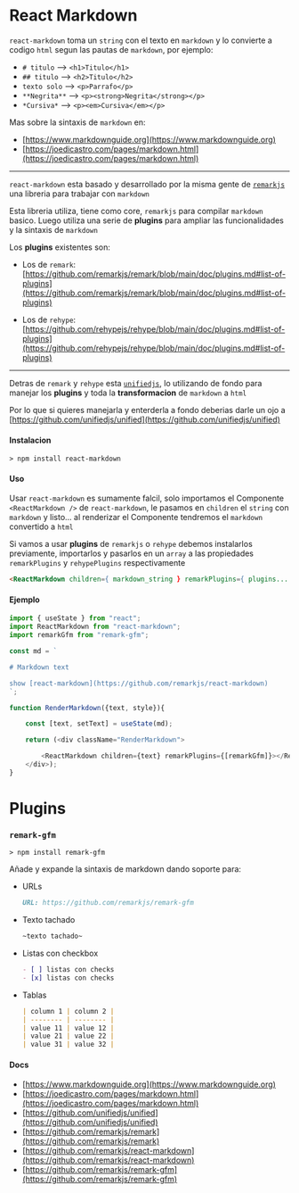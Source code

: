 # React Markdown

`react-markdown` toma un `string` con el texto en `markdown` y lo convierte a codigo `html` segun las pautas de `markdown`, por ejemplo:

- `# titulo` --> `<h1>Titulo</h1>`
- `## titulo` --> `<h2>Titulo</h2>`
- `texto solo` --> `<p>Parrafo</p>`
- `**Negrita**` --> `<p><strong>Negrita</strong></p>`
- `*Cursiva*` --> `<p><em>Cursiva</em></p>`

Mas sobre la sintaxis de `markdown` en: 
- [https://www.markdownguide.org](https://www.markdownguide.org)
- [https://joedicastro.com/pages/markdown.html](https://joedicastro.com/pages/markdown.html)

---

`react-markdown` esta basado y desarrollado por la misma gente de [`remarkjs`](https://remark.js.org/) una libreria para trabajar con `markdown`

Esta libreria utiliza, tiene como core, `remarkjs` para compilar `markdown` basico. Luego utiliza una serie de **plugins** para ampliar las funcionalidades y la sintaxis de `markdown`

Los **plugins** existentes son: 

- Los de `remark`: [https://github.com/remarkjs/remark/blob/main/doc/plugins.md#list-of-plugins](https://github.com/remarkjs/remark/blob/main/doc/plugins.md#list-of-plugins)

- Los de `rehype`: [https://github.com/rehypejs/rehype/blob/main/doc/plugins.md#list-of-plugins](https://github.com/rehypejs/rehype/blob/main/doc/plugins.md#list-of-plugins)

---

Detras de `remark` y `rehype` esta [`unifiedjs`](https://unifiedjs.com/), lo utilizando de fondo para manejar los **plugins** y toda la **transformacion** de `markdown` a `html` 

Por lo que si quieres manejarla y enterderla a fondo deberias darle un ojo a [https://github.com/unifiedjs/unified](https://github.com/unifiedjs/unified)

#### Instalacion

```console
> npm install react-markdown
```
#### Uso

Usar `react-markdown` es sumamente falcil, solo importamos el Componente `<ReactMarkdown />` de `react-markdown`, le pasamos en `children` el `string` con `markdown` y listo... al renderizar el Componente tendremos el `markdown` convertido a `html`

Si vamos a usar **plugins** de `remarkjs` o `rehype` debemos instalarlos previamente, importarlos y pasarlos en un `array` a las propiedades `remarkPlugins` y `rehypePlugins` respectivamente

```html
<ReactMarkdown children={ markdown_string } remarkPlugins={ plugins... }></ReactMarkdown>
```
#### Ejemplo

```js
import { useState } from "react";
import ReactMarkdown from "react-markdown";
import remarkGfm from "remark-gfm";

const md = `

# Markdown text

show [react-markdown](https://github.com/remarkjs/react-markdown)
`;

function RenderMarkdown({text, style}){

    const [text, setText] = useState(md);

    return (<div className="RenderMarkdown">

        <ReactMarkdown children={text} remarkPlugins={[remarkGfm]}></ReactMarkdown>
    </div>);
}
```

# Plugins

### `remark-gfm`

```console
> npm install remark-gfm
```

Añade y expande la sintaxis de markdown dando soporte para: 

- URLs
    ```md
    URL: https://github.com/remarkjs/remark-gfm
    ```

- Texto tachado
    ```md
    ~texto tachado~
    ```

- Listas con checkbox 
    ```md
    - [ ] listas con checks
    - [x] listas con checks
    ```

- Tablas
    ```md
    | column 1 | column 2 |
    | -------- | -------- |
    | value 11 | value 12 |
    | value 21 | value 22 |
    | value 31 | value 32 |
    ```





#### Docs
- [https://www.markdownguide.org](https://www.markdownguide.org)
- [https://joedicastro.com/pages/markdown.html](https://joedicastro.com/pages/markdown.html)
- [https://github.com/unifiedjs/unified](https://github.com/unifiedjs/unified)
- [https://github.com/remarkjs/remark](https://github.com/remarkjs/remark)
- [https://github.com/remarkjs/react-markdown](https://github.com/remarkjs/react-markdown)
- [https://github.com/remarkjs/remark-gfm](https://github.com/remarkjs/remark-gfm)